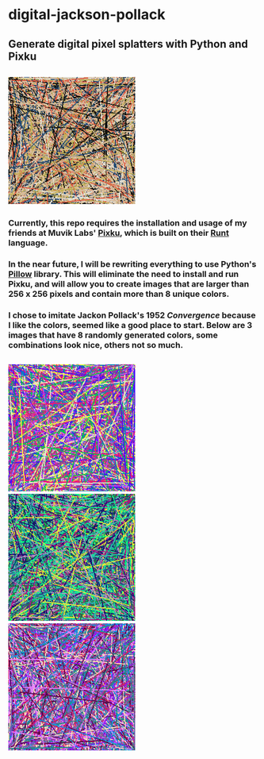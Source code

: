 # digital-jackson-pollack
## Generate digital pixel splatters with Python and Pixku

## ![alt text](convergence.png)

### Currently, this repo requires the installation and usage of my friends at Muvik Labs' [Pixku](https://www.github.com/MuvikLabs/pixku), which is built on their [Runt](https://github.com/MuvikLabs/runt) language.  

### In the near future, I will be rewriting everything to use Python's [Pillow](https://python-pillow.org) library.  This will eliminate the need to install and run Pixku, and will allow you to create images that are larger than 256 x 256 pixels and contain more than 8 unique colors.

### I chose to imitate Jackon Pollack's 1952 *Convergence* because I like the colors, seemed like a good place to start.  Below are 3 images that have 8 randomly generated colors, some combinations look nice, others not so much.

## ![alt text](random_color_examples/pollack2.png)  ![alt text](random_color_examples/pollack4.png) ![alt text](random_color_examples/pollack8.png)
